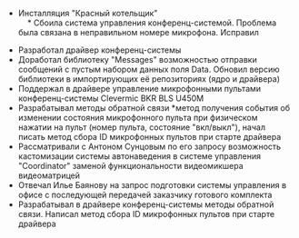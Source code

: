- Инсталляция "Красный котельщик"  
    * Сбоила система управления конференц-системой. Проблема была связана в неправильном номере микрофона. Исправил  
* Разработал драйвер конференц-системы
* Доработал библиотеку "Messages" возможностью отправки сообщений с пустым набором данных поля Data. Обновил версию библиотеки в импортирующих её репозиториях (ядро и драйвера)  
* Поддержал в драйвере управление микрофонными пультами конференц-системы Clevermic BKR BLS U450M
* Разрабатывал методы обратной связи
		*метод получения события об изменении состояния микрофонного пульта при физическом нажатии на пульт (номер пульта, состояние "вкл/выкл"), начал писать метод сбора ID микрофонных пультов при старте драйвера
* Рассматривали с Антоном Сунцовым по его запросу возможность кастомизации системы автонаведения в системе управления "Coordinator" заменой функциональности видеомикшера видеоматрицей  
* Отвечал Илье Баянову на запрос подготовки системы управления в офисе с последующей передачей заказчику готового комплекта  
* Разрабатывал в драйвере конференц-системы методы обратной связи. Написал метод сбора ID микрофонных пультов при старте драйвера